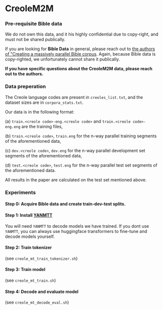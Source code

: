 # CreoleM2M 

### Pre-requisite Bible data

We do not own this data, and it his highly confidential due to copy-right, and must not be shared publically.

If you are looking for **Bible Data** in general, please reach out to [the authors of "Creating a massively parallel Bible corpus](https://aclanthology.org/L14-1215/). Again, because Bible data is copy-righted, we unfortunately cannot share it publically. 

**If you have specific questions about the CreoleM2M data, please reach out to the authors.**


### Data preperation 

The Creole language codes are present in `creoles_list.txt`, and the dataset sizes are in `corpora_stats.txt`.

Our data is in the following format: 

(a) `train.<creole code>-eng.<creole code>` and `train.<creole code>-eng.eng` are the training files,

(b) `train.<creole code>`, `train.eng` for the n-way parallel training segments of the aforementioned data, 

(c) `dev.<creole code>`, `dev.eng` for the n-way parallel development set segments of the aforementioned data,

(d) `test.<creole code>`, `test.eng` for the n-way parallel test set segments of the aforementioned data.

All results in the paper are calculated on the test set mentioned above.

### Experiments

#### Step 0: Acquire Bible data and create train-dev-test splits. 

#### Step 1: Install [YANMTT](https://github.com/prajdabre/yanmtt)

You will need `YANMTT` to decode models we have trained. If you dont use `YANMTT`, you can always use huggingface transformers to fine-tune and decode models yourself.

#### Step 2: Train tokenizer 
(see `creole_mt_train_tokenizer.sh`)

#### Step 3: Train model 
(see `creole_mt_train.sh`)

#### Step 4: Decode and evaluate model 
(see `creole_mt_decode_eval.sh`)